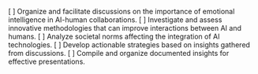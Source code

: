[ ] Organize and facilitate discussions on the importance of emotional intelligence in AI-human collaborations.
[ ] Investigate and assess innovative methodologies that can improve interactions between AI and humans.
[ ] Analyze societal norms affecting the integration of AI technologies.
[ ] Develop actionable strategies based on insights gathered from discussions.
[ ] Compile and organize documented insights for effective presentations.